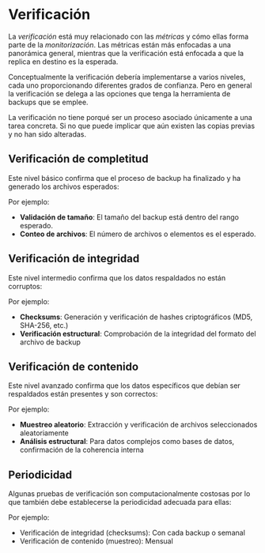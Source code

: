 # Verificación

La _verificación_ está muy relacionado con las _métricas_ y cómo ellas forma parte de la _monitorización_. Las métricas están más enfocadas a una panorámica general, mientras que la verificación está enfocada a que la replica en destino es la esperada.

Conceptualmente la verificación debería implementarse a varios niveles, cada uno proporcionando diferentes grados de confianza. Pero en general la verificación se delega a las opciones que tenga la herramienta de backups que se emplee.

La verificación no tiene porqué ser un proceso asociado únicamente a una tarea concreta. Si no que puede implicar que aún existen las copias previas y no han sido alteradas.

## Verificación de completitud

Este nivel básico confirma que el proceso de backup ha finalizado y ha generado los archivos esperados:

Por ejemplo:

-   **Validación de tamaño**: El tamaño del backup está dentro del rango esperado.
-   **Conteo de archivos**: El número de archivos o elementos es el esperado.

## Verificación de integridad

Este nivel intermedio confirma que los datos respaldados no están corruptos:

Por ejemplo:

-   **Checksums**: Generación y verificación de hashes criptográficos (MD5, SHA-256, etc.)
-   **Verificación estructural**: Comprobación de la integridad del formato del archivo de backup

## Verificación de contenido

Este nivel avanzado confirma que los datos específicos que debían ser respaldados están presentes y son correctos:

Por ejemplo:

-   **Muestreo aleatorio**: Extracción y verificación de archivos seleccionados aleatoriamente
-   **Análisis estructural**: Para datos complejos como bases de datos, confirmación de la coherencia interna

## Periodicidad

Algunas pruebas de verificación son computacionalmente costosas por lo que también debe establecerse la periodicidad adecuada para ellas:

Por ejemplo:

-   Verificación de integridad (checksums): Con cada backup o semanal
-   Verificación de contenido (muestreo): Mensual
